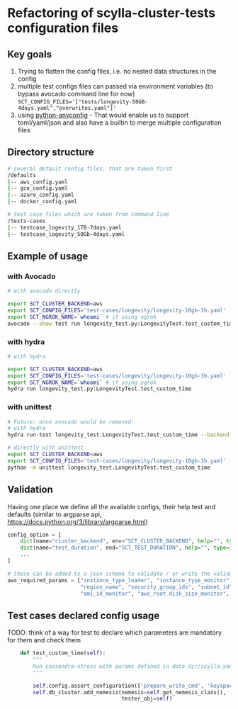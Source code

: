 # Refactoring of scylla-cluster-tests configuration files

## Key goals
1) Trying to flatten the config files, i.e. no nested data structures in the config
2) multiple test configs files can passed via environment variables (to bypass avocado command line for now) `SCT_CONFIG_FILES='["tests/longevity-50GB-4days.yaml","overwrites.yaml"]'`
3) using [python-anyconfig](https://github.com/ssato/python-anyconfig) - That would enable us to support toml/yaml/json and also have a builtin to merge multiple configuration files

## Directory structure
```bash
# several default config files, that are taken first
/defaults
|-- aws_config.yaml
|-- gce_config.yaml
|-- azure_config.yaml
|-- docker_config.yaml

# test case files which are taken from command line
/tests-cases
|-- testcase_logevity_1TB-7days.yaml
|-- testcase_logevity_50Gb-4days.yaml

```

## Example of usage

### with Avocado
```bash
# with avocado directly

export SCT_CLUSTER_BACKEND=aws
export SCT_CONFIG_FILES='test-cases/longevity/longevity-10gb-3h.yaml'
export SCT_NGROK_NAME=`whoami` # if using ngrok
avocado --show test run longevity_test.py:LongevityTest.test_custom_time
```

### with hydra
```bash
# with hydra

export SCT_CLUSTER_BACKEND=aws
export SCT_CONFIG_FILES='test-cases/longevity/longevity-10gb-3h.yaml'
export SCT_NGROK_NAME=`whoami` # if using ngrok
hydra run longevity_test.py:LongevityTest.test_custom_time
```

### with unittest
```bash
# Future: once avocado would be removed:
# with hydra
hydra run-test longevity_test.LongevityTest.test_custom_time --backend aws --config test-cases/longevity/longevity-10gb-3h.yaml

# directly with unittest
export SCT_CLUSTER_BACKEND=aws
export SCT_CONFIG_FILES='test-cases/longevity/longevity-10gb-3h.yaml'
python -m unittest longevity_test.LongevityTest.test_custom_time

```

## Validation
Having one place we define all the available configs, their help test and defaults
(similar to argparse api, https://docs.python.org/3/library/argparse.html)
````python
config_option = [
    dict(name="cluster_backend", env="SCT_CLUSTER_BACKEND", help="", type=str),
    dict(name="test_duration", end="SCT_TEST_DURATION", help="", type=int),
    ...
]

# those can be added to a json scheme to validate / or write the validation code for it to be a bit clearer output
aws_required_params = ["instance_type_loader", "instance_type_monitor", "instance_type_db", "instance_type_db",
                       "region_name", "security_group_ids", "subnet_id", "ami_id_db_scylla", "ami_id_loader",
                       "ami_id_monitor", "aws_root_disk_size_monitor", "ami_db_scylla_user", "ami_monitor_user"]

````

## Test cases declared config usage

TODO: think of a way for test to declare which parameters are mandatory for them and check them

```python
    def test_custom_time(self):
        """
        Run cassandra-stress with params defined in data_dir/scylla.yaml
        """

        self.config.assert_configuration(['prepare_write_cmd', 'keyspace_num', 'pre_create_schema', 'nemesis_interval'])
        self.db_cluster.add_nemesis(nemesis=self.get_nemesis_class(),
                                    tester_obj=self)
```
